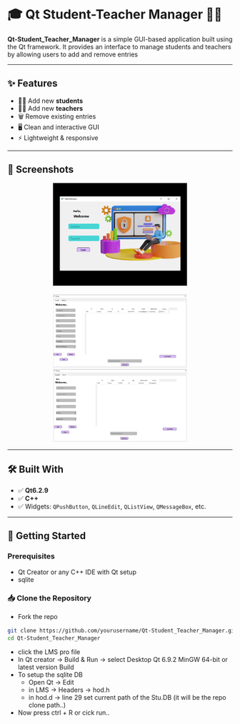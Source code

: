  # 🎓 Qt Student-Teacher Manager 🧑‍🏫

**Qt-Student_Teacher_Manager** is a simple GUI-based application built using the Qt framework. It provides an interface to manage students and teachers by allowing users to add and remove entries

---

## ✨ Features

- 👨‍🎓 Add new **students**
- 👩‍🏫 Add new **teachers**
- 🗑️ Remove existing entries
- 🖥️ Clean and interactive GUI
- ⚡ Lightweight & responsive

---

## 📸 Screenshots
<p align="center">
 <img src="https://raw.githubusercontent.com/samidukushalaya/Qt-Student_Teacher_Manager/main/project_demo/Screenshot (12).png" width="300" /> <br><br>
 <img src="https://raw.githubusercontent.com/samidukushalaya/Qt-Student_Teacher_Manager/main/project_demo/Screenshot (13).png" width="300" align ="rigth" /> 
 <img src="https://raw.githubusercontent.com/samidukushalaya/Qt-Student_Teacher_Manager/main/project_demo/Screenshot (14).png" width="300"  /> </p>


---

## 🛠️ Built With

- ✅ **Qt6.2.9** 
- ✅ **C++** 
- ✅ Widgets: `QPushButton`, `QLineEdit`, `QListView`, `QMessageBox`, etc.

---

## 🚀 Getting Started

### Prerequisites

- Qt Creator or any C++ IDE with Qt setup
- sqlite 


### 📥 Clone the Repository
- Fork the repo 
```bash
git clone https://github.com/yourusername/Qt-Student_Teacher_Manager.git
cd Qt-Student_Teacher_Manager 
```
- click the LMS pro file
- In Qt creator -> Build & Run -> select Desktop Qt 6.9.2 MinGW 64-bit or latest version  Build
- To setup the sqlite DB
    - Open  Qt -> Edit 
    - in LMS -> Headers -> hod.h
    - in hod.d -> line 29 set current path of the Stu.DB (it will be the repo clone path..)
- Now press ctrl + R or cick run..
